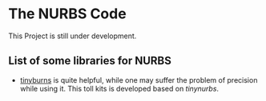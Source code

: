 # The NURBS Code

This Project is still under development.

## List of some libraries for NURBS
- [tinyburns](https://github.com/pradeep-pyro/tinynurbs) is quite helpful, while one may suffer the problem of precision while using it. This toll kits is developed based on *tinynurbs*.